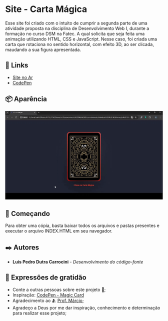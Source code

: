 # Site - Carta Mágica
Esse site foi criado com o intuito de cumprir a segunda parte de uma atividade proposta na disciplina de Desenvolvimento Web I, durante a formação no curso DSM na Fatec. A qual solicita que seja feita uma animação utilizando HTML, CSS e JavaScript. Nesse caso, foi criada uma carta que rotaciona no sentido horizontal, com efeito 3D, ao ser clicada, maudando a sua figura apresentada.

## 🚀 Links
* [Site no Ar](https://luis-pedro-dutra-carrocini.github.io/Carta-Magica/index.html)
* [CodePen](https://codepen.io/Lu-s-Pedro/pen/OJYyNyQ)

## 📦 Aparência

<img src="/prints/carta-magica.gif">

## 🚀 Começando

Para obter uma cópia, basta baixar todos os arquivos e pastas presentes e executar o arquivo INDEX.HTML em seu navegador.

## ✒️ Autores

* **Luís Pedro Dutra Carrocini** - *Desenvolvimento do código-fonte*


## 🎁 Expressões de gratidão

* Conte a outras pessoas sobre este projeto 📢;
* Inspiração: [CodePen - Magic Card](https://codepen.io/gayane-gasparyan/pen/jOmaBQK)
* Agradecimento ao 🫂 [Prof. Márcio](https://github.com/marciofunes);
* Agradeço a Deus por me dar inspiração, conhecimento e determinação para realizar esse projeto;
